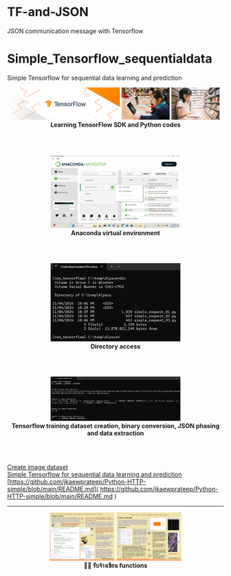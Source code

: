 # TF-and-JSON
JSON communication message with Tensorflow

# Simple_Tensorflow_sequentialdata
Simple Tensorflow for sequential data learning and prediction

<p align="center" width="100%">
    <img width="50%" src="https://github.com/jkaewprateep/TF-and-JSON/blob/main/tensorflow_01.png">
    <img width="22.26%" src="https://github.com/jkaewprateep/TF-and-JSON/blob/main/kid_32.jpg">
    <img width="22.26%" src="https://github.com/jkaewprateep/TF-and-JSON/blob/main/kid_36.jpg"> </br>
    <b> Learning TensorFlow SDK and Python codes </b> </br>
</p>
</br>
</br>

<p align="center" width="100%">
    <img width="60%" src="https://github.com/jkaewprateep/TF-and-JSON/blob/main/virtual_environment_01.png"> </br>
    <b> Anaconda virtual environment </b> </br>
</p>
</br>
</br>

<p align="center" width="100%">
    <img width="60%" src="https://github.com/jkaewprateep/TF-and-JSON/blob/main/directory_access.png"> </br>
    <b> Directory access </b> </br>
</p>
</br>
</br>

<p align="center" width="100%">
    <img width="60%" src="https://github.com/jkaewprateep/TF-and-JSON/blob/main/TF_traindataset_valueconversion.png"> </br>
    <b> Tensorflow training dataset creation, binary conversion, JSON phasing and data extraction </b> </br>
</p>
</br>
</br>

[Create image dataset]( https://github.com/jkaewprateep/json_data_set/blob/main/README.md )</br>
[Simple Tensorflow for sequential data learning and prediction]( https://github.com/jkaewprateep/Simple_Tensorflow_sequentialdata/blob/main/README.md )</br>
[https://github.com/jkaewprateep/Python-HTTP-simple/blob/main/README.md]( https://github.com/jkaewprateep/Python-HTTP-simple/blob/main/README.md )</br>

---

<p align="center" width="100%">
    <img width="30%" src="https://github.com/jkaewprateep/advanced_mysql_topics_notes/blob/main/custom_dataset.png">
    <img width="30%" src="https://github.com/jkaewprateep/advanced_mysql_topics_notes/blob/main/custom_dataset_2.png"> </br>
    <b> 🥺💬 รับจ้างเขียน functions </b> </br>
</p>
